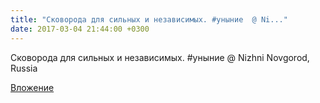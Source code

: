 ```yaml
---
title: "Сковорода для сильных и независимых. #уныние  @ Ni..."
date: 2017-03-04 21:44:00 +0300
---
```


Сковорода для сильных и независимых. #уныние  @ Nizhni Novgorod, Russia

[Вложение](/assets/vk_photos/3/UYZjAhY17LM.jpg)
